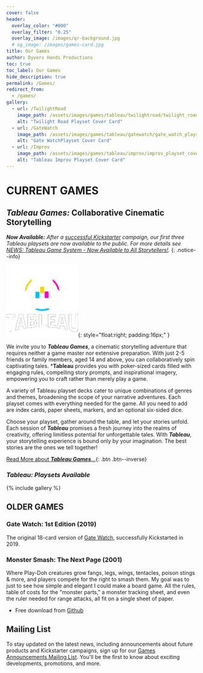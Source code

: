 ```yaml
---
cover: false
header:
  overlay_color: "#000"
  overlay_filter: "0.25"
  overlay_image: /images/qr-background.jpg
  # og_image: /images/games-card.jpg
title: Our Games
author: Dyvers Hands Productions
toc: true
toc_label: Our Games
hide_description: true
permalink: /Games/
redirect_from:
  - /games/
gallery:
  - url: /TwilightRoad
    image_path: /assets/images/games/tableau/twilightroad/twilight_road_playset_cover_750_1050.png
    alt: "Twilight Road Playset Cover Card"
  - url: /GateWatch
    image_path: /assets/images/games/tableau/gatewatch/gate_watch_playset_cover_750_1050.png
    alt: "Gate WatchPlayset Cover Card"
  - url: /Improv
    image_path: /assets/images/games/tableau/improv/improv_playset_cover_750_1050.png
    alt: "Tableau Improv Playset Cover Card"
---
```


# CURRENT GAMES

## ***Tableau Games:*** **Collaborative Cinematic Storytelling**

_**Now Available:** After a [successful Kickstarter](/news/Tableau-Kickstarter-Success/) campaign, our first three Tableau playsets are now available to the public. For more details see [NEWS: Tableau Game System - Now Available to All Storytellers!](/news/Tableau-Now_Available_to_All/)._
{: .notice--info}

![Tableau Logo](/assets/images/logos/Tableau_Games_portrait_white_spot_rgb_on_black_190_190.png){: style="float:right; padding:16px;" }

We invite you to ***Tableau Games***, a cinematic storytelling adventure that requires neither a game master nor extensive preparation. With just 2-5 friends or family members, aged 14 and above, you can collaboratively spin captivating tales. ***Tableau** provides you with poker-sized cards filled with engaging rules, compelling story prompts, and inspirational imagery, empowering you to craft rather than merely play a game.

A variety of Tableau playset decks cater to unique combinations of genres and themes, broadening the scope of your narrative adventures. Each playset comes with everything needed for the game. All you need to add are index cards, paper sheets, markers, and an optional six-sided dice.

Choose your playset, gather around the table, and let your stories unfold. Each session of ***Tableau*** promises a fresh journey into the realms of creativity, offering limitless potential for unforgettable tales. With ***Tableau***, your storytelling experience is bound only by your imagination. The best stories are the ones we tell together!

[Read More about ***Tableau Games***…](/Tableau){: .btn .btn--inverse}

### ***Tableau:*** *Playsets Available*

{% include gallery %}

## OLDER GAMES

### Gate Watch: 1st Edition (2019)

The original 18-card version of [Gate Watch](/games/gatewatch2019/), successfully Kickstarted in 2019.

### Monster Smash: The Next Page (2001)

Where Play-Doh creatures grow fangs, legs, wings, tentacles, poison stings & more, and players compete for the right to smash them. My goal was to just to see how simple and elegant I could make a board game. All the rules, table of costs for the "monster parts," a monster tracking sheet, and even the ruler needed for range attacks, all fit on a single sheet of paper.

- Free download from [Github](https://github.com/ChristopherA/MonsterSmashGame2001)

## Mailing List

To stay updated on the latest news, including announcements about future products and Kickstarter campaigns, sign up for our [Games Announcements Mailing List](/Subscribe). You'll be the first to know about exciting developments, promotions, and more.
